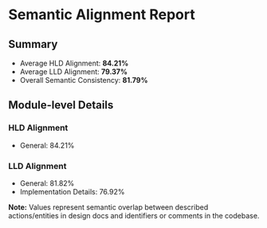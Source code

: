 # Semantic Alignment Report

## Summary
- Average HLD Alignment: **84.21%**
- Average LLD Alignment: **79.37%**
- Overall Semantic Consistency: **81.79%**

## Module-level Details

### HLD Alignment
- General: 84.21%

### LLD Alignment
- General: 81.82%
- Implementation Details: 76.92%

**Note:** Values represent semantic overlap between described actions/entities in design docs and identifiers or comments in the codebase.